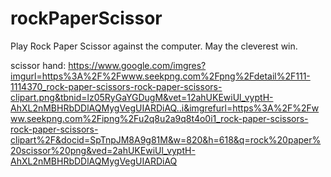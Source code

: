 # rockPaperScissor
Play Rock Paper Scissor against the computer. May the cleverest win.

<!-- image quotes -->
scissor hand: https://www.google.com/imgres?imgurl=https%3A%2F%2Fwww.seekpng.com%2Fpng%2Fdetail%2F111-1114370_rock-paper-scissors-rock-paper-scissors-clipart.png&tbnid=lz05RyGaYGDugM&vet=12ahUKEwiUl_vyptH-AhXL2nMBHRbDDlAQMygVegUIARDiAQ..i&imgrefurl=https%3A%2F%2Fwww.seekpng.com%2Fipng%2Fu2q8u2a9q8t4o0i1_rock-paper-scissors-rock-paper-scissors-clipart%2F&docid=SpTnpJM8A9g81M&w=820&h=618&q=rock%20paper%20scissor%20png&ved=2ahUKEwiUl_vyptH-AhXL2nMBHRbDDlAQMygVegUIARDiAQ


